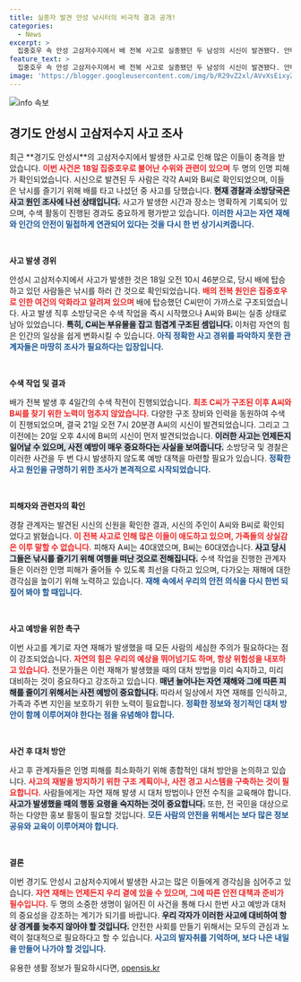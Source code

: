 ```yaml
---
title: 실종자 발견 안성 낚시터의 비극적 결과 공개!
categories:
  - News
excerpt: >
  집중호우 속 안성 고삼저수지에서 배 전복 사고로 실종됐던 두 남성의 시신이 발견됐다. 안타까운 사고의 경위와 배경에 대한 조사가 시작된다. 클릭해 사건의 전말을 확인해보세요!
feature_text: >
  집중호우 속 안성 고삼저수지에서 배 전복 사고로 실종됐던 두 남성의 시신이 발견됐다. 안타까운 사고의 경위와 배경에 대한 조사가 시작된다. 클릭해 사건의 전말을 확인해보세요!
image: 'https://blogger.googleusercontent.com/img/b/R29vZ2xl/AVvXsEixyZcFfHzMRdzZMjFBmAUKJYCLCGyLL1o632UiGVXcaFdKo_bkvkuCioo0uUKlGfBVcT3P84aROyZIXSBEx3Aw5nCQ3pTgDom1WDC4m8eifvWiAmWEEVb4x6G_l8C0QH225ldMjyaFvpxGEBGNO37VmDTDMHGhJPq73UglMfDca1-0aw/s1600/blogspot.png'
---
```


<p><img src="https://blogger.googleusercontent.com/img/b/R29vZ2xl/AVvXsEixyZcFfHzMRdzZMjFBmAUKJYCLCGyLL1o632UiGVXcaFdKo_bkvkuCioo0uUKlGfBVcT3P84aROyZIXSBEx3Aw5nCQ3pTgDom1WDC4m8eifvWiAmWEEVb4x6G_l8C0QH225ldMjyaFvpxGEBGNO37VmDTDMHGhJPq73UglMfDca1-0aw/s1600/blogspot.png" alt="info 속보" /></p>

<h2 data-ke-size="size26">경기도 안성시 고삼저수지 사고 조사</h2>

<p data-ke-size="size16">최근 **경기도 안성시**의 고삼저수지에서 발생한 사고로 인해 많은 이들이 충격을 받았습니다. <b><span style="color: #ee2323;">이번 사건은 18일 집중호우로 불어난 수위와 관련이 있으며</span></b> 두 명의 인명 피해가 확인되었습니다. 시신으로 발견된 두 사람은 각각 A씨와 B씨로 확인되었으며, 이들은 낚시를 즐기기 위해 배를 타고 나섰던 중 사고를 당했습니다. <b><span style="background-color: #21538527;">현재 경찰과 소방당국은 사고 원인 조사에 나선 상태입니다.</span></b> 사고가 발생한 시간과 장소는 명확하게 기록되어 있으며, 수색 활동이 진행된 경과도 중요하게 평가받고 있습니다. <b><span style="color: #1a5490;">이러한 사고는 자연 재해와 인간의 안전이 밀접하게 연관되어 있다는 것을 다시 한 번 상기시켜줍니다.</span></b></p>

<p data-ke-size="size16">&nbsp;</p>

<p><b>사고 발생 경위</b></p>

<p data-ke-size="size16">안성시 고삼저수지에서 사고가 발생한 것은 18일 오전 10시 46분으로, 당시 배에 탑승하고 있던 사람들은 낚시를 하러 간 것으로 확인되었습니다. <b><span style="color: #ee2323;">배의 전복 원인은 집중호우로 인한 여건의 악화라고 알려져 있으며</span></b> 배에 탑승했던 C씨만이 가까스로 구조되었습니다. 사고 발생 직후 소방당국은 수색 작업을 즉시 시작했으나 A씨와 B씨는 실종 상태로 남아 있었습니다. <b><span style="background-color: #21538527;">특히, C씨는 부유물을 잡고 힘겹게 구조된 셈입니다.</span></b> 이처럼 자연의 힘은 인간의 일상을 쉽게 변화시킬 수 있습니다. <b><span style="color: #1a5490;">아직 정확한 사고 경위를 파악하지 못한 관계자들은 마땅히 조사가 필요하다는 입장입니다.</span></b></p>

<p data-ke-size="size16">&nbsp;</p>

<p><b>수색 작업 및 결과</b></p>

<p data-ke-size="size16">배가 전복 발생 후 4일간의 수색 작전이 진행되었습니다. <b><span style="color: #ee2323;">최초 C씨가 구조된 이후 A씨와 B씨를 찾기 위한 노력이 멈추지 않았습니다.</span></b> 다양한 구조 장비와 인력을 동원하여 수색이 진행되었으며, 결국 21일 오전 7시 20분경 A씨의 시신이 발견되었습니다. 그리고 그 이전에는 20일 오후 4시에 B씨의 시신이 먼저 발견되었습니다. <b><span style="background-color: #21538527;">이러한 사고는 언제든지 일어날 수 있으며, 사전 예방이 매우 중요하다는 사실을 보여줍니다.</span></b> 소방당국 및 경찰은 이러한 사건을 두 번 다시 발생하지 않도록 예방 대책을 마련할 필요가 있습니다. <b><span style="color: #1a5490;">정확한 사고 원인을 규명하기 위한 조사가 본격적으로 시작되었습니다.</span></b></p>

<p data-ke-size="size16">&nbsp;</p>

<p><b>피해자와 관련자의 확인</b></p>

<p data-ke-size="size16">경찰 관계자는 발견된 시신의 신원을 확인한 결과, 시신의 주인이 A씨와 B씨로 확인되었다고 밝혔습니다. <b><span style="color: #ee2323;">이 전복 사고로 인해 많은 이들이 애도하고 있으며, 가족들의 상실감은 이루 말할 수 없습니다.</span></b> 피해자 A씨는 40대였으며, B씨는 60대였습니다. <b><span style="background-color: #21538527;">사고 당시 그들은 낚시를 즐기기 위해 여행을 떠난 것으로 전해집니다.</span></b> 수색 작업을 진행한 관계자들은 이러한 인명 피해가 줄어들 수 있도록 최선을 다하고 있으며, 다가오는 재해에 대한 경각심을 높이기 위해 노력하고 있습니다. <b><span style="color: #1a5490;">재해 속에서 우리의 안전 의식을 다시 한번 되짚어 봐야 할 때입니다.</span></b></p>

<p data-ke-size="size16">&nbsp;</p>

<p><b>사고 예방을 위한 촉구</b></p>

<p data-ke-size="size16">이번 사고를 계기로 자연 재해가 발생했을 때 모든 사람의 세심한 주의가 필요하다는 점이 강조되었습니다. <b><span style="color: #ee2323;">자연의 힘은 우리의 예상을 뛰어넘기도 하며, 항상 위험성을 내포하고 있습니다.</span></b> 전문가들은 이런 재해가 발생했을 때의 대처 방법을 미리 숙지하고, 미리 대비하는 것이 중요하다고 강조하고 있습니다. <b><span style="background-color: #21538527;">매년 늘어나는 자연 재해와 그에 따른 피해를 줄이기 위해서는 사전 예방이 중요합니다.</span></b> 따라서 일상에서 자연 재해를 인식하고, 가족과 주변 지인을 보호하기 위한 노력이 필요합니다. <b><span style="color: #1a5490;">정확한 정보와 정기적인 대처 방안이 함께 이루어져야 한다는 점을 유념해야 합니다.</span></b></p>

<p data-ke-size="size16">&nbsp;</p>

<p><b>사건 후 대처 방안</b></p>

<p data-ke-size="size16">사고 후 관계자들은 인명 피해를 최소화하기 위해 종합적인 대처 방안을 논의하고 있습니다. <b><span style="color: #ee2323;">사고의 재발을 방지하기 위한 구조 계획이나, 사전 경고 시스템을 구축하는 것이 필요합니다.</span></b> 사람들에게는 자연 재해 발생 시 대처 방법이나 안전 수칙을 교육해야 합니다. <b><span style="background-color: #21538527;">사고가 발생했을 때의 행동 요령을 숙지하는 것이 중요합니다.</span></b> 또한, 전 국민을 대상으로 하는 다양한 홍보 활동이 필요할 것입니다. <b><span style="color: #1a5490;">모든 사람의 안전을 위해서는 보다 많은 정보 공유와 교육이 이루어져야 합니다.</span></b></p>

<p data-ke-size="size16">&nbsp;</p>

<p><b>결론</b></p>

<p data-ke-size="size16">이번 경기도 안성시 고삼저수지에서 발생한 사고는 많은 이들에게 경각심을 심어주고 있습니다. <b><span style="color: #ee2323;">자연 재해는 언제든지 우리 곁에 있을 수 있으며, 그에 따른 안전 대책과 준비가 필수입니다.</span></b> 두 명의 소중한 생명이 잃어진 이 사건을 통해 다시 한번 사고 예방과 대처의 중요성을 강조하는 계기가 되기를 바랍니다. <b><span style="background-color: #21538527;">우리 각자가 이러한 사고에 대비하여 항상 경계를 늦추지 않아야 할 것입니다.</span></b> 안전한 사회를 만들기 위해서는 모두의 관심과 노력이 절대적으로 필요하다고 할 수 있습니다. <b><span style="color: #1a5490;">사고의 발자취를 기억하며, 보다 나은 내일을 만들어 나가야 할 것입니다.</span></b></p>
유용한 생활 정보가 필요하시다면, <a href="https://opensis.kr" rel="dofollow">opensis.kr</a>


